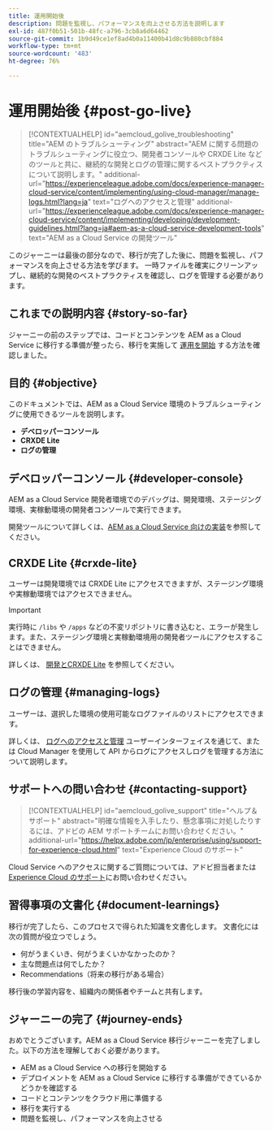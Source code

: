 ```yaml
---
title: 運用開始後
description: 問題を監視し、パフォーマンスを向上させる方法を説明します
exl-id: 487f0b51-501b-48fc-a796-3cb8a6d64462
source-git-commit: 1b9d49ce1ef8ad4b0a11400b41d8c9b880cbf884
workflow-type: tm+mt
source-wordcount: '483'
ht-degree: 76%

---
```


# 運用開始後 {#post-go-live}

>[!CONTEXTUALHELP]
>id="aemcloud_golive_troubleshooting"
>title="AEM のトラブルシューティング"
>abstract="AEM に関する問題のトラブルシューティングに役立つ、開発者コンソールや CRXDE Lite などのツールと共に、継続的な開発とログの管理に関するベストプラクティスについて説明します。"
>additional-url="https://experienceleague.adobe.com/docs/experience-manager-cloud-service/content/implementing/using-cloud-manager/manage-logs.html?lang=ja" text="ログへのアクセスと管理"
>additional-url="https://experienceleague.adobe.com/docs/experience-manager-cloud-service/content/implementing/developing/development-guidelines.html?lang=ja#aem-as-a-cloud-service-development-tools" text="AEM as a Cloud Service の開発ツール"

このジャーニーは最後の部分なので、移行が完了した後に、問題を監視し、パフォーマンスを向上させる方法を学びます。 一時ファイルを確実にクリーンアップし、継続的な開発のベストプラクティスを確認し、ログを管理する必要があります。

## これまでの説明内容 {#story-so-far}

ジャーニーの前のステップでは、コードとコンテンツを AEM as a Cloud Service に移行する準備が整ったら、移行を実施して [運用を開始](/help/journey-migration/go-live.md) する方法を確認しました。

## 目的 {#objective}

このドキュメントでは、AEM as a Cloud Service 環境のトラブルシューティングに使用できるツールを説明します。

* **デベロッパーコンソール**
* **CRXDE Lite**
* **ログの管理**

## デベロッパーコンソール {#developer-console}

AEM as a Cloud Service 開発者環境でのデバッグは、開発環境、ステージング環境、実稼動環境の開発者コンソールで実行できます。

開発ツールについて詳しくは、[AEM as a Cloud Service 向けの実装](/help/implementing/developing/introduction/development-guidelines.md#aem-as-a-cloud-service-development-tools)を参照してください。

## CRXDE Lite {#crxde-lite}

ユーザーは開発環境では CRXDE Lite にアクセスできますが、ステージング環境や実稼動環境ではアクセスできません。

>[!IMPORTANT]
>実行時に `/libs` や `/apps` などの不変リポジトリに書き込むと、エラーが発生します。また、ステージング環境と実稼動環境用の開発者ツールにアクセスすることはできません。

詳しくは、 [開発とCRXDE Lite](/help/implementing/developing/tools/crxde.md) を参照してください。

## ログの管理 {#managing-logs}

ユーザーは、選択した環境の使用可能なログファイルのリストにアクセスできます。

詳しくは、 [ログへのアクセスと管理](/help/implementing/cloud-manager/manage-logs.md) ユーザーインターフェイスを通じて、または Cloud Manager を使用して API からログにアクセスしログを管理する方法について説明します。

## サポートへの問い合わせ {#contacting-support}

>[!CONTEXTUALHELP]
>id="aemcloud_golive_support"
>title="ヘルプ＆サポート"
>abstract="明確な情報を入手したり、懸念事項に対処したりするには、アドビの AEM サポートチームにお問い合わせください。"
>additional-url="https://helpx.adobe.com/jp/enterprise/using/support-for-experience-cloud.html" text="Experience Cloud のサポート"

Cloud Service へのアクセスに関するご質問については、アドビ担当者または [Experience Cloud のサポート](https://helpx.adobe.com/jp/enterprise/using/support-for-experience-cloud.html)にお問い合わせください。

## 習得事項の文書化 {#document-learnings}

移行が完了したら、このプロセスで得られた知識を文書化します。 文書化には次の質問が役立つでしょう。

* 何がうまくいき、何がうまくいかなかったのか？
* 主な問題点は何でしたか？
* Recommendations（将来の移行がある場合）

移行後の学習内容を、組織内の関係者やチームと共有します。

## ジャーニーの完了  {#journey-ends}

おめでとうございます。AEM as a Cloud Service 移行ジャーニーを完了しました。以下の方法を理解しておく必要があります。

* AEM as a Cloud Service への移行を開始する
* デプロイメントを AEM as a Cloud Service に移行する準備ができているかどうかを確認する
* コードとコンテンツをクラウド用に準備する
* 移行を実行する
* 問題を監視し、パフォーマンスを向上させる
